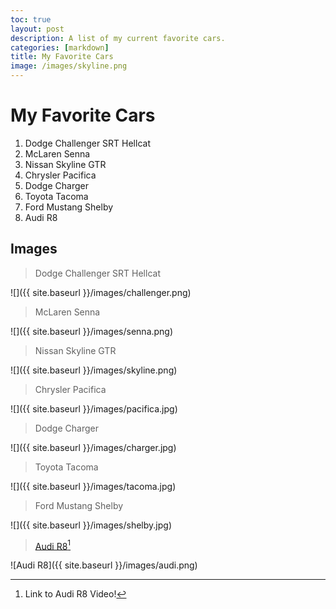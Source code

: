 ```yaml
---
toc: true
layout: post
description: A list of my current favorite cars.
categories: [markdown]
title: My Favorite Cars 
image: /images/skyline.png
---
```

# My Favorite Cars
1. Dodge Challenger SRT Hellcat
2. McLaren Senna
3. Nissan Skyline GTR
4. Chrysler Pacifica
5. Dodge Charger
6. Toyota Tacoma
7. Ford Mustang Shelby
8. Audi R8

## Images

> Dodge Challenger SRT Hellcat

![]({{ site.baseurl }}/images/challenger.png)

> McLaren Senna

![]({{ site.baseurl }}/images/senna.png)

> Nissan Skyline GTR

![]({{ site.baseurl }}/images/skyline.png)

> Chrysler Pacifica

![]({{ site.baseurl }}/images/pacifica.jpg)

> Dodge Charger

![]({{ site.baseurl }}/images/charger.jpg)

> Toyota Tacoma

![]({{ site.baseurl }}/images/tacoma.jpg)

> Ford Mustang Shelby

![]({{ site.baseurl }}/images/shelby.jpg)

> [Audi R8](https://youtu.be/RmXz8P2MYnc)[^1]

![Audi R8]({{ site.baseurl }}/images/audi.png)

[^1]: Link to Audi R8 Video!

